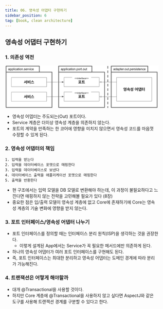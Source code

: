 ```yaml
---
title: 06. 영속성 어댑터 구현하기
sidebar_position: 6
tag: [book, clean architecture]
---
```

## 영속성 어댑터 구현하기

### 1. 의존성 역전
![IOC](img/DIP2.jpg)
- 영속성 어뎁터는 주도되는(Out) 포트이다.
- Service 계층은 더이상 영속성 계층을 의존하지 않는다.
- 포트의 계약을 만족하는 한 코어에 영향을 미치지 않으면서 영속성 코드를 마음껏 수정할 수 있게 된다.

### 2. 영속성 어댑터의 책임
```
1. 입력을 받는다
2. 입력을 데이터베이스 포맷으로 매핑한다
3. 입력을 데이터베이스로 보낸다
4. 데이터베이스 출력을 애플리케이션 포맷으로 매핑한다
5. 출력을 반환한다
```
- 현 구조에서는 입력 모델을 DB 모델로 변환해야 하는데, 이 과정이 불필요하다고 느낀다면 매핑하지 않는 전략을 고민해볼 필요가 있다 (8장)
- 중요한 점은 입/출력 모델이 영속성 계층에 없고 Core에 존재하기에 Core는 영속성 계층의 기술 변화에 영향을 받지 않는다.

### 3. 포트 인터페이스/영속성 어댑터 나누기
- 포트 인터페이스를 정의할 때는 인터페이스 분리 원칙(ISP)을 생각하는 것을 권장한다.
  - 이렇게 설계된 App에서는 Service가 꼭 필요한 메서드에만 의존하게 된다.
- 하나의 영속성 어댑터가 여러 포트 인터페이스를 구현해도 된다.
- 즉, 포트 인터페이스는 최대한 분리하고 영속성 어댑터는 도메인 경계에 따라 분리가 가능해진다.

### 4. 트랜잭션은 어떻게 해야할까
- 대개 @Transactional을 사용할 것이다.
- 하지만 Core 계층에 @Transactional을 사용하지 않고 싶다면 AspectJ와 같은 도구를 사용해 트랜잭션 경계를 구분할 수 있다고 한다.